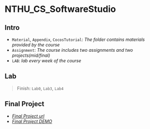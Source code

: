 ﻿# NTHU_CS_SoftwareStudio
## Intro
* `Material`, `Appendix`, `CocosTutorial`: *The folder contains materials provided by the course*
* `Assignment`: *The course includes two assignments and two projects(mid/final)*
* `LAB`: *lab every week of the course*

## Lab
> Finish: `Lab0`, `Lab3`, `Lab4`
## Final Project
* [*Final Project url*](https://final-project-10-b55d6.web.app/)
* [*Final Project DEMO*](https://www.youtube.com/watch?v=HRu2hlEtC8s)
